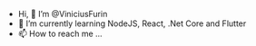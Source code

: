 - Hi, 👋 I’m @ViniciusFurin
- 🌱 I’m currently learning NodeJS, React, .Net Core and Flutter
- 📫 How to reach me ...

<!---
VFurin/VFurin is a ✨ special ✨ repository because its `README.md` (this file) appears on your GitHub profile.
You can click the Preview link to take a look at your changes.
--->
